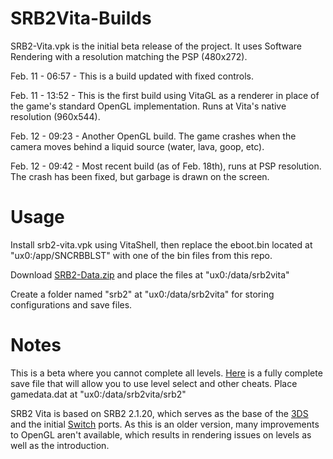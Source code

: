 # SRB2Vita-Builds

SRB2-Vita.vpk is the initial beta release of the project. It uses Software Rendering with a resolution matching the PSP (480x272).

Feb. 11 - 06:57 - This is a build updated with fixed controls.

Feb. 11 - 13:52 - This is the first build using VitaGL as a renderer in place of the game's standard OpenGL implementation. Runs at Vita's native resolution (960x544).

Feb. 12 - 09:23 - Another OpenGL build. The game crashes when the camera moves behind a liquid source (water, lava, goop, etc).

Feb. 12 - 09:42 - Most recent build (as of Feb. 18th), runs at PSP resolution. The crash has been fixed, but garbage is drawn on the screen.

# Usage
Install srb2-vita.vpk using VitaShell, then replace the eboot.bin located at "ux0:/app/SNCRBBLST" with one of the bin files from this repo.

Download [SRB2-Data.zip](https://downloads.devkitpro.org/srb2_data.zip) and place the files at "ux0:/data/srb2vita"

Create a folder named "srb2" at "ux0:/data/srb2vita" for storing configurations and save files.


# Notes 
This is a beta where you cannot complete all levels. [Here](https://cdn.discordapp.com/attachments/400692448902512650/547142675216990211/gamedata.dat) is a fully complete save file that will allow you to use level select and other cheats. Place gamedata.dat at "ux0:/data/srb2vita/srb2"

SRB2 Vita is based on SRB2 2.1.20, which serves as the base of the [3DS](https://github.com/derrekr/srb2_3ds/) and the initial [Switch](https://github.com/carstene1ns/SRB2/tree/switch-port) ports. As this is an older version, many improvements to OpenGL aren't available, which results in rendering issues on levels as well as the introduction.
